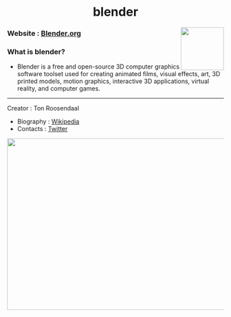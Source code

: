 <h1 align="center"> blender</h1>  
  
  
<img align="right" width=100px height=100px src="https://user-images.githubusercontent.com/76054109/137766094-3aa226b6-ed3a-4a87-9acc-09a7c4bb528b.png" />

### Website : [Blender.org](https://www.blender.org/) 
  
### What is blender?

- Blender is a free and open-source 3D computer graphics software toolset used for creating animated films, visual effects, art, 3D printed models, motion graphics, interactive 3D applications, virtual reality, and computer games.  
  
---
  
Creator : Ton Roosendaal  
 - Biography : [Wikipedia](https://en.wikipedia.org/wiki/Ton_Roosendaal)  
 - Contacts : [Twitter](https://twitter.com/tonroosendaal?ref_src=twsrc%5Egoogle%7Ctwcamp%5Eserp%7Ctwgr%5Eauthor)  

 
<img align="center" width=1120px height=400px src="https://www.blendernation.com/wp-content/uploads/2018/01/blenderman-1-1.jpg" />  
   
   
